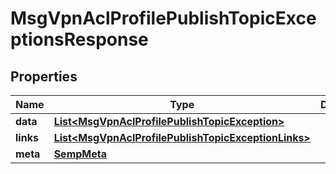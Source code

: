 
# MsgVpnAclProfilePublishTopicExceptionsResponse

## Properties
Name | Type | Description | Notes
------------ | ------------- | ------------- | -------------
**data** | [**List&lt;MsgVpnAclProfilePublishTopicException&gt;**](MsgVpnAclProfilePublishTopicException.md) |  |  [optional]
**links** | [**List&lt;MsgVpnAclProfilePublishTopicExceptionLinks&gt;**](MsgVpnAclProfilePublishTopicExceptionLinks.md) |  |  [optional]
**meta** | [**SempMeta**](SempMeta.md) |  | 



